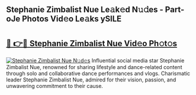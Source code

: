 ## Stephanie Zimbalist Nue Le𝚊k𝚎d N𝚞𝚍es - Part-oJe Photos Vid𝚎o Le𝚊ks ySlLE

# <h2><a href="http://fb6kfd.evod.top/?m=Stephanie+Zimbalist+Nue">🔗 👉🔴 Stephanie Zimbalist Nue Vid𝚎o Ph𝚘t𝚘s</a></h2>

[![Stephanie Zimbalist Nue N𝚞d𝚎s](https://i.imgur.com/8V9OHl7.gif)](http://fb6kfd.evod.top/?m=Stephanie+Zimbalist+Nue)
Influential social media star Stephanie Zimbalist Nue, renowned for sharing lifestyle and dance-related content through solo and collaborative dance performances and vlogs. Charismatic leader Stephanie Zimbalist Nue, admired for their vision, passion, and unwavering commitment to their cause. 
